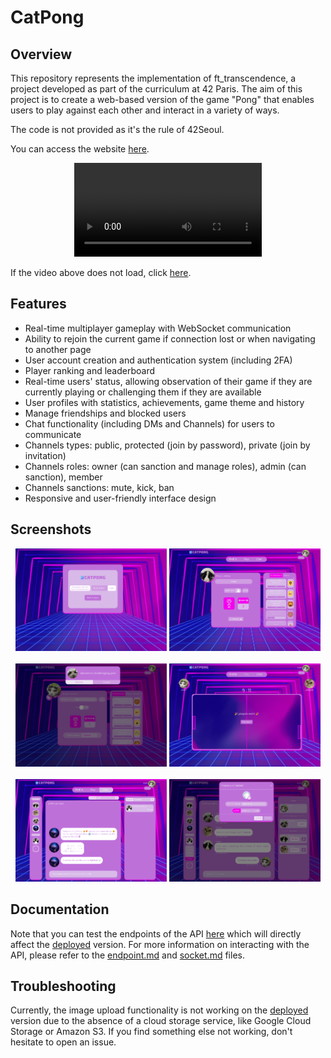 # CatPong

## Overview

This repository represents the implementation of ft_transcendence, a project developed as part of the curriculum at 42 Paris. The aim of this project is to create a web-based version of the game "Pong" that enables users to play against each other and interact in a variety of ways.

The code is not provided as it's the rule of 42Seoul.

You can access the website [here](https://cat-pong.com).

<div align="center">
  <video src="https://github.com/whazami/catpong/assets/44798789/a6280602-d39c-494f-b27d-b5e8534611bc">
    Your browser does not support videos but you can watch the CatPong's Demo <a href="https://dl.dropboxusercontent.com/scl/fi/hqb4n7u13gp8scrpk2c5r/CatPongDemo.mp4?rlkey=skj7ahit0n518807r1zev9r8o&dl=0">here</a>.
  </video>
</div>

If the video above does not load, click [here](https://github.com/CatOrganisation/ft_transcendence/assets/44798789/97374f49-9969-45f1-be89-edbb4ba9410c).

## Features

* Real-time multiplayer gameplay with WebSocket communication
* Ability to rejoin the current game if connection lost or when navigating to another page
* User account creation and authentication system (including 2FA)
* Player ranking and leaderboard
* Real-time users' status, allowing observation of their game if they are currently playing or challenging them if they are available
* User profiles with statistics, achievements, game theme and history
* Manage friendships and blocked users
* Chat functionality (including DMs and Channels) for users to communicate
* Channels types: public, protected (join by password), private (join by invitation)
* Channels roles: owner (can sanction and manage roles), admin (can sanction), member
* Channels sanctions: mute, kick, ban
* Responsive and user-friendly interface design

## Screenshots

<div align="center">
  <img src="screenshots/tfa.png" width="48%" />
  <img src="screenshots/other-profile.png" width="48%" /> 
</div>
<br>
<div align="center">
  <img src="screenshots/challenge.png" width="48%" />
  <img src="screenshots/end-of-game.png" width="48%" /> 
</div>
<br>
<div align="center">
  <img src="screenshots/catpong-team.png" width="48%" />
  <img src="screenshots/create-channel.png" width="48%" /> 
</div>

## Documentation

Note that you can test the endpoints of the API [here](https://api.cat-pong.com) which will directly affect the [deployed](https://cat-pong.com) version. For more information on interacting with the API, please refer to the [endpoint.md](endpoint.md) and [socket.md](socket.md) files.

## Troubleshooting

Currently, the image upload functionality is not working on the [deployed](https://cat-pong.com) version due to the absence of a cloud storage service, like Google Cloud Storage or Amazon S3. If you find something else not working, don't hesitate to open an issue.

